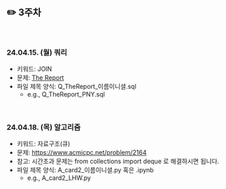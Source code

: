 ## ✏️ 3주차

</br>

### 24.04.15. (월) 쿼리
- 키워드: JOIN
- 문제: [The Report](https://www.hackerrank.com/challenges/the-report/problem?isFullScreen=true)
- 파일 제목 양식: Q_TheReport_이름이니셜.sql
  - e.g., Q_TheReport_PNY.sql
 
</br>

### 24.04.18. (목) 알고리즘
- 키워드: 자료구조(큐)
- 문제: https://www.acmicpc.net/problem/2164
- 참고: 시간초과 문제는 from collections import deque 로 해결하시면 됩니다.
- 파일 제목 양식: A_card2_이름이니셜.py 혹은 .ipynb
  - e.g., A_card2_LHW.py

</br>
